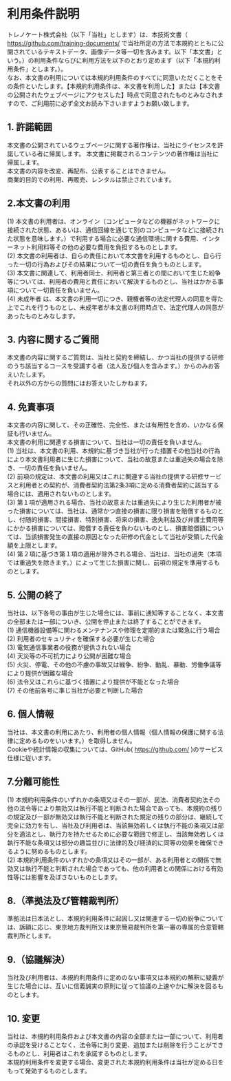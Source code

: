 
# 利用条件説明  

トレノケート株式会社（以下「当社」とします）は、本技術文書（ https://github.com/training-documents/ で当社所定の方法で本規約とともに公開されているテキストデータ、画像データ等一切を含みます。以下「本文書」という。）の利用条件ならびに利用方法を以下のとおり定めます（以下「本規約利用条件」とします。）。  
なお、本文書の利用については本規約利用条件のすべてに同意いただくことをその条件といたします。【本規約利用条件は、本文書を利用した】または【本文書の公開されたウェブページにアクセスした】時点で同意されたものとみなされますので、ご利用前に必ず全文お読み下さいますようお願い致します。  

## 1. 許諾範囲  
本文書の公開されているウェブページに関する著作権は、当社にライセンスを許諾している者に帰属します。
本文書に掲載されるコンテンツの著作権は当社に帰属します。  
本文書の内容を改変、再配布、公表することはできません。  
商業的目的での利用、再販売、レンタルは禁止されています。  

## 2.本文書の利用
(1)	本文書の利用者は、オンライン（コンピュータなどの機器がネットワークに接続された状態、あるいは、通信回線を通じて別のコンピュータなどに接続された状態を意味します。）で利用する場合に必要な通信環境に関する費用、インターネット利用料等その他の必要な費用を負担するものとします。  
(2)	本文書の利用者は、自らの責任において本文書を利用するものとし、自ら行った一切の行為およびその結果について一切の責任を負うものとします。  
(3)	本文書に関連して、利用者同士、利用者と第三者との間において生じた紛争等については、利用者の費用と責任において解決するものとし、当社はかかる事項について一切責任を負いません。  
(4)	未成年者  は、本文書の利用一切につき、親権者等の法定代理人の同意を得た上でこれを行うものとし、未成年者が本文書の利用時点で、法定代理人の同意があったものとみなします。  

## 3. 内容に関するご質問
本文書の内容に関するご質問は、当社と契約を締結し、かつ当社の提供する研修のうち該当するコースを受講する者（法人及び個人を含みます。）からのみお答えいたします。  
それ以外の方からの質問にはお答えいたしかねます。  

## 4. 免責事項
本文書の内容に関して、その正確性、完全性、または有用性を含め、いかなる保証も行いません。  
本文書の利用に関連する損害について、当社は一切の責任を負いません。    
(1)	当社は、本文書の利用、本規約に基づき当社が行った措置その他当社の行為により本文書利用者に生じた損害について、当社の故意または重過失の場合を除き、一切の責任を負いません。  
(2)	前項の規定は、本文書の利用又はこれに関連する当社の提供する研修サービスと利用者との契約が、消費者契約法第2条3項に定める消費者契約に該当する場合には、適用されないものとします。  
(3)	第１項が適用される場合、当社の故意または重過失により生じた利用者が被った損害については、当社は、通常かつ直接の損害に限り損害を賠償するものとし、付随的損害、間接損害、特別損害、将来の損害、逸失利益及び弁護士費用等にかかる損害については、賠償する責任を負わないものとし、損害賠償額については、当該損害発生の直接の原因となった研修の代金として当社が受領した代金額を上限とします。  
(4)	第２項に基づき第１項の適用が除外される場合、当社は、当社の過失（本項では重過失を除きます。）によって生じた損害に関し、前項の規定を準用するものとします。  

## 5. 公開の終了 
当社は、以下各号の事由が生じた場合には、事前に通知等することなく、本文書の全部または一部についき、公開を停止または終了することができます。    
(1)	通信機器設備等に関わるメンテナンスや修理を定期的または緊急に行う場合  
(2)	利用者のセキュリティを確保する必要が生じた場合  
(3)	電気通信事業者の役務が提供されない場合  
(4)	天災等の不可抗力により公開が困難な場合  
(5)	火災、停電、その他の不慮の事故又は戦争、紛争、動乱、暴動、労働争議等により提供が困難な場合  
(6)	法令又はこれらに基づく措置により提供が不能となった場合  
(7)	その他前各号に準じ当社が必要と判断した場合  

## 6. 個人情報  
当社は、本文書の利用にあたり、利用者の個人情報（個人情報の保護に関する法律に定めるものをいいます。）を取得しません。  
Cookieや統計情報の収集については、GitHub( https://github.com/ )のサービス仕様に従います。  

## 7.分離可能性
(1)	本規約利用条件のいずれかの条項又はその一部が、民法、消費者契約法その他の法令等により無効又は執行不能と判断された場合であっても、本規約の残りの規定及び一部が無効又は執行不能と判断された規定の残りの部分は、継続して完全に効力を有し、当社及び利用者は、当該無効若しくは執行不能の条項又は部分を適法とし、執行力を持たせるために必要な範囲で修正し、当該無効若しくは執行不能な条項又は部分の趣旨並びに法律的及び経済的に同等の効果を確保できるように努めるものとします。  
(2)	本規約利用条件のいずれかの条項又はその一部が、ある利用者との関係で無効又は執行不能と判断された場合であっても、他の利用者との関係における有効性等には影響を及ぼさないものとします。  

## 8.（準拠法及び管轄裁判所）
準拠法は日本法とし、本規約利用条件に起因し又は関連する一切の紛争については、訴額に応じ、東京地方裁判所又は東京簡易裁判所を第一審の専属的合意管轄裁判所とします。  

## 9.（協議解決）
当社及び利用者は、本規約利用条件に定めのない事項又は本規約の解釈に疑義が生じた場合には、互いに信義誠実の原則に従って協議の上速やかに解決を図るものとします。  

## 10. 変更  
当社は、本規約利用条件および本文書の内容の全部または一部について、利用者の承認を受けることなく、法令等に則り変更、追加または削除を行うことができるものとし、利用者はこれを承諾するものとします。  
本規約利用条件を変更する場合、変更された本規約利用条件は当社が定める日をもって発効するものとします。  

